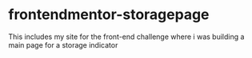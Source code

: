 # frontendmentor-storagepage
This includes my site for the front-end challenge where i was building a main page for a storage indicator
